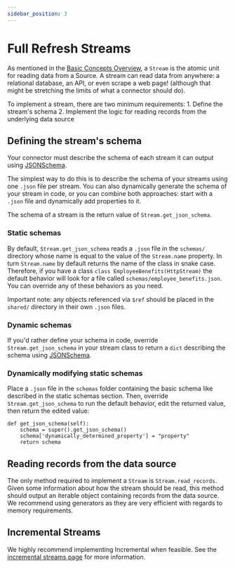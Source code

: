 ```yaml
---
sidebar_position: 3
---
```


# Full Refresh Streams

As mentioned in the [Basic Concepts Overview](./basic-concepts.md), a `Stream` is the atomic unit for reading data from a Source. A stream can read data from anywhere: a relational database, an API, or even scrape a web page! \(although that might be stretching the limits of what a connector should do\).

To implement a stream, there are two minimum requirements: 1. Define the stream's schema 2. Implement the logic for reading records from the underlying data source

## Defining the stream's schema

Your connector must describe the schema of each stream it can output using [JSONSchema](https://json-schema.org).

The simplest way to do this is to describe the schema of your streams using one `.json` file per stream. You can also dynamically generate the schema of your stream in code, or you can combine both approaches: start with a `.json` file and dynamically add properties to it.

The schema of a stream is the return value of `Stream.get_json_schema`.

### Static schemas

By default, `Stream.get_json_schema` reads a `.json` file in the `schemas/` directory whose name is equal to the value of the `Stream.name` property. In turn `Stream.name` by default returns the name of the class in snake case. Therefore, if you have a class `class EmployeeBenefits(HttpStream)` the default behavior will look for a file called `schemas/employee_benefits.json`. You can override any of these behaviors as you need.

Important note: any objects referenced via `$ref` should be placed in the `shared/` directory in their own `.json` files.

### Dynamic schemas

If you'd rather define your schema in code, override `Stream.get_json_schema` in your stream class to return a `dict` describing the schema using [JSONSchema](https://json-schema.org).

### Dynamically modifying static schemas

Place a `.json` file in the `schemas` folder containing the basic schema like described in the static schemas section. Then, override `Stream.get_json_schema` to run the default behavior, edit the returned value, then return the edited value:

```text
def get_json_schema(self):
    schema = super().get_json_schema()
    schema['dynamically_determined_property'] = "property"
    return schema
```

## Reading records from the data source

The only method required to implement a `Stream` is `Stream.read_records`. Given some information about how the stream should be read, this method should output an iterable object containing records from the data source. We recommend using generators as they are very efficient with regards to memory requirements.

## Incremental Streams

We highly recommend implementing Incremental when feasible. See the [incremental streams page](./incremental-stream.md) for more information.

